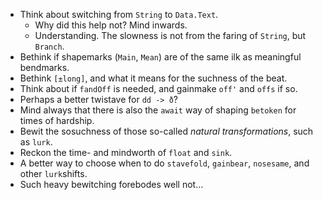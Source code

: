 - Think about switching from `String` to `Data.Text`.
  * Why did this help not? Mind inwards.
  * Understanding. The slowness is not from the faring of `String`, but `Branch`.
- Bethink if shapemarks (`Main`, `Mean`) are of the same ilk as meaningful bendmarks.
- Bethink `[±long]`, and what it means for the suchness of the beat.
- Think about if `fandOff` is needed, and gainmake `off'` and `offs` if so.
- Perhaps a better twistave for `dd -> ð`?
- Mind always that there is also the `await` way of shaping `betoken` for times of hardship.
- Bewit the sosuchness of those so-called *natural transformations*, such as `lurk`.
- Reckon the time- and mindworth of `float` and `sink`.
- A better way to choose when to do `stavefold`, `gainbear`, `nosesame`, and other `lurk`shifts.
- Such heavy bewitching forebodes well not…